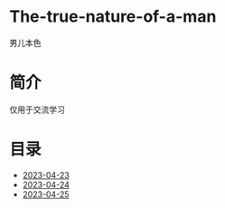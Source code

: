 # The-true-nature-of-a-man
男儿本色
# 简介
仅用于交流学习
# 目录

 * [2023-04-23](./2023-04-23/README.md) 
 * [2023-04-24](./2023-04-24/README.md) 
 * [2023-04-25](./2023-04-25/README.md) 

